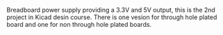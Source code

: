 Breadboard power supply providing a 3.3V and 5V output, this is the 2nd project 
in Kicad desin course.
There is one vesion for through hole plated board and one for non through hole plated boards.
